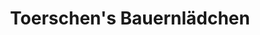 ---
title: "Toerschen's Bauernlädchen"
url: /schwalmtal/toerschens-bauernlaedchen/
shop: Hofladen
---